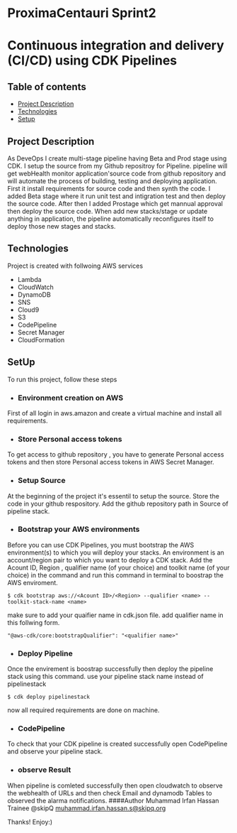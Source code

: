 # ProximaCentauri Sprint2
# Continuous integration and delivery (CI/CD) using CDK Pipelines

## Table of contents
* [Project Description](#Project-Description)
* [Technologies](#technologies)
* [Setup](#setup)


## Project Description
As DeveOps I create multi-stage pipeline having Beta and Prod stage using CDK. I setup the source from my Github repositroy for Pipeline. pipeline will get webHealth monitor application'source code from github repository and will automate the process of building, testing and deploying application. First it install requirements for source code and then synth the code. I added Beta stage where it run unit test and intigration test and then deploy the source code. After then I added Prostage which get mannual approval then deploy the source code. When add new stacks/stage or update anything in application, the pipeline automatically reconfigures itself to deploy those new stages and stacks. 

## Technologies 
Project is created with follwoing AWS services
* Lambda
* CloudWatch
* DynamoDB
* SNS
* Cloud9
* S3
* CodePipeline
* Secret Manager
* CloudFormation

## SetUp
To run this project, follow these steps 
* ###  Environment creation on AWS
First of all login in aws.amazon and create a virtual machine and install all requirements.
* ### Store Personal access tokens 
To get access to github repository , you have to generate Personal access tokens and then store Personal access tokens in AWS Secret Manager.
* ### Setup Source
At the beginning of the project it's essentil to setup the source. Store the code in your github respository. Add the github repository path in Source of pipeline stack.
* ### Bootstrap your AWS environments
Before you can use CDK Pipelines, you must bootstrap the AWS environment(s) to which you will deploy your stacks. An environment is an account/region pair to which you want to deploy a CDK stack. Add the Acount ID, Region , qualifier name (of your choice) and toolkit name (of your choice) in the command and run this command in terminal to boostrap the AWS enviroment.
```
$ cdk bootstrap aws://<Acount ID>/<Region> --qualifier <name> --toolkit-stack-name <name>
```
make sure to add your quaifier name in cdk.json file. add qualifier name in this follwing form.
```
"@aws-cdk/core:bootstrapQualifier": "<qualifier name>"
```
* ### Deploy Pipeline 
Once the envirement is boostrap successfully then deploy the pipeline stack using this command. use your pipeline stack name instead of pipelinestack  
```
$ cdk deploy pipelinestack
```
now all required requirements are done on machine. 
* ### CodePipeline
To check that your CDK pipeline is created successfully open CodePipeline and observe your pipeline stack. 
* ### observe Result
When pipeline is comleted successfully then open cloudwatch to observe the webhealth of URLs and then check Email and dynamodb Tables to observed the alarma notifications.
####Author
Muhammad Irfan Hassan 
Trainee @skipQ 
muhammad.irfan.hassan.s@skipq.org

Thanks! Enjoy:)

